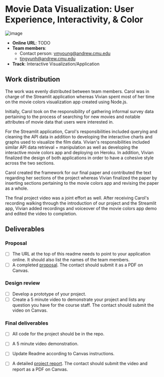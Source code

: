 # Movie Data Visualization: User Experience, Interactivity, & Color

![image](https://user-images.githubusercontent.com/24282522/117394223-6154d900-aebb-11eb-8241-cc42b014bd29.png)

* **Online URL**: TODO
* **Team members**:
  * Contact person: vmyoung@andrew.cmu.edu
  * tingyunh@andrew.cmu.edu
* **Track**: Interactive Visualization/Application

## Work distribution

The work was evenly distributed between team members. Carol was in charge of the Streamlit application whereas Vivian spent most of her time on the movie colors visualization app created using Node.js. 

Initially, Carol took on the responsibility of gathering informal survey data pertaining to the process of searching for new movies and notable attributes of movie data that users were interested in.

For the Streamlit application, Carol's responsibilities included querying and cleaning the API data in addition to developing the interactive charts and graphs used to visualize the film data. Vivian's responsibilities included similar API data retrieval + manipulation as well as developing the interactive movie colors app and deploying on Heroku. In addition, Vivian finalized the design of both applications in order to have a cohesive style across the two sections. 

Carol created the framework for our final paper and contributed the text regarding her sections of the project whereas Vivian finalized the paper by inserting sections pertaining to the movie colors app and revising the paper as a whole.

The final project video was a joint effort as well. After receiving Carol's recording walking through the introduction of our project and the Streamlit app, Vivian added recordings and voiceover of the movie colors app demo and edited the video to completion.

## Deliverables

### Proposal

- [ ] The URL at the top of this readme needs to point to your application online. It should also list the names of the team members.
- [ ] A completed [proposal](Proposal.md). The contact should submit it as a PDF on Canvas.

### Design review

- [ ] Develop a prototype of your project.
- [ ] Create a 5 minute video to demonstrate your project and lists any question you have for the course staff. The contact should submit the video on Canvas.

### Final deliverables

- [ ] All code for the project should be in the repo.
- [ ] A 5 minute video demonstration.
- [ ] Update Readme according to Canvas instructions.
- [ ] A detailed [project report](Report.md). The contact should submit the video and report as a PDF on Canvas.

